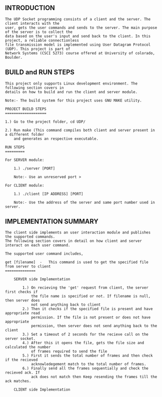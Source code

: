 INTRODUCTION
------------
	The UDP Socket programming consists of a client and the server. The client interacts with the 
	user, gets the user commands and sends to the server. The main purpose of the server is to collect the 
	data based on the user's input and send back to the client. In this project, a reliable connectionless 
	file transmission model is implemented using User Datagram Protocol (UDP). This project is part of 
	Network Systems (CSCI 5273) course offered at University of colorado, Boulder.

BUILD and RUN STEPS
-------------------
	This project only supports Linux development environment. The following section covers in 
	details on how to build and run the client and server module.

	Note:- The build system for this project uses GNU MAKE utility.

	PROJECT BUILD STEPS
	===================

	1.) Go to the project folder, cd UDP/
	
	2.) Run make (This command compiles both client and server present in a different folder 
	    and generates an respective executable.

	RUN STEPS
	=========

	For SERVER module:
	
		1.) ./server [PORT]

		Note:- Use an unreserved port > 

	For CLIENT module:

		1.) ./client [IP ADDRESS] [PORT]

		Note:- Use the address of the server and same port number used in server.

IMPLEMENTATION SUMMARY
----------------------
	The client side implements an user interaction module and publishes the supported commands. 
	The following section covers in detail on how client and server interact on each user command.

	The supported user command includes,

	get [filename]	-	This command is used to get the specified file from server to client
	==============
		
		SERVER side Implementation
		
			1.) On recieving the 'get' request from client, the server first checks if 
			    the file name is specified or not. If filename is null, then server does 
			    not send anything back to client
			2.) Then it checks if the specified file is present and have appropriate read 
			    permission. If the file is not present or does not have appropriate 
			    permission, then server does not send anything back to the client
			3.) Set a timeout of 2 seconds for the recieve call on the server socket.
			4.) After this it opens the file, gets the file size and calculated the number 
			    of frames required to send the file
			5.) First it sends the total number of frames and then check if the recieved 
			    acknowledegement match to the total number of frames.
			6.) Finally send all the frames sequentially and check the recieved ack. If 
			    ack does not match then Keep resending the frames till the ack matches.

		CLIENT side Implementation

			
